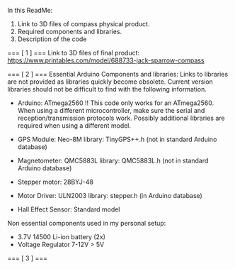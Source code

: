 In this ReadMe:
 1. Link to 3D files of compass physical product.
 2. Required components and libraries.
 3. Description of the code


=== [ 1 ] ===
Link to 3D files of final product: https://www.printables.com/model/688733-jack-sparrow-compass

=== [ 2 ] ===
Essential Arduino Components and libraries:
Links to libraries are not provided as libraries quickly become obsolete.
Current version libraries should not be difficult to find with the following information.

- Arduino: ATmega2560
  !! This code only works for an ATmega2560. When using a different microcontroller, make sure the serial and reception/transmission protocols work. 
  Possibly additional libraries are required when using a different model.

- GPS Module: Neo-8M
library: TinyGPS++.h   (not in standard Arduino database)

- Magnetometer: QMC5883L
  library: QMC5883L.h    (not in standard Arduino database)

- Stepper motor: 28BYJ-48
- Motor Driver: ULN2003
  library: stepper.h      (in Arduino database)

- Hall Effect Sensor: Standard model

Non essential components used in my personal setup:
- 3.7V 14500 Li-ion battery (2x)
- Voltage Regulator 7-12V > 5V

=== [ 3 ] ===
